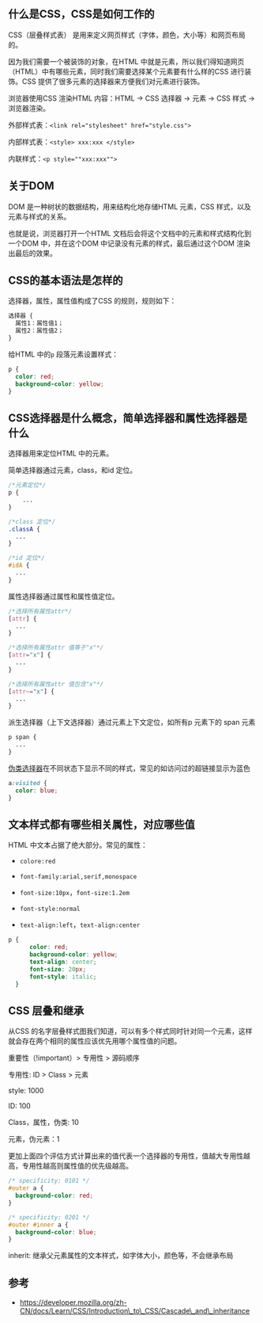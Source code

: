 ## 什么是CSS，CSS是如何工作的

CSS（层叠样式表） 是用来定义网页样式（字体，颜色，大小等）和网页布局的。

因为我们需要一个被装饰的对象，在HTML 中就是元素，所以我们得知道网页（HTML）中有哪些元素，同时我们需要选择某个元素要有什么样的CSS 进行装饰。CSS 提供了很多元素的选择器来方便我们对元素进行装饰。

浏览器使用CSS 渲染HTML 内容：HTML -> CSS 选择器 -> 元素 -> CSS 样式 -> 浏览器渲染。

外部样式表：`<link rel="stylesheet" href="style.css">`

内部样式表：`<style> xxx:xxx </style>`

内联样式：`<p style=""xxx:xxx"">`



## 关于DOM

DOM 是一种树状的数据结构，用来结构化地存储HTML 元素，CSS 样式，以及元素与样式的关系。

也就是说，浏览器打开一个HTML 文档后会将这个文档中的元素和样式结构化到一个DOM 中，并在这个DOM 中记录没有元素的样式，最后通过这个DOM 渲染出最后的效果。



## CSS的基本语法是怎样的

选择器，属性，属性值构成了CSS 的规则，规则如下：

```css
选择器 {
  属性1：属性值1；
  属性2：属性值2；
}
```

给HTML 中的`p` 段落元素设置样式：

```css
p {
  color: red;
  background-color: yellow;
}
```



## CSS选择器是什么概念，简单选择器和属性选择器是什么

选择器用来定位HTML 中的元素。

简单选择器通过元素，class，和id 定位。

```css
/*元素定位*/
p {
    ...
}

/*class 定位*/
.classA {
  ...
}

/*id 定位*/
#idA {
  ...
}
```

属性选择器通过属性和属性值定位。

```css
/*选择所有属性attr*/
[attr] {
  ...
}

/*选择所有属性attr 值等于"x"*/
[attr="x"] {
  ...
}

/*选择所有属性attr 值包含"x"*/
[attr~="x"] {
  ...
}
```

派生选择器（上下文选择器）通过元素上下文定位，如所有p 元素下的 span 元素

```css
p span {
  ...
}
```

[伪类选择器](https://developer.mozilla.org/zh-CN/docs/Learn/CSS/Introduction\_to\_CSS/Pseudo-classes\_and\_pseudo-elements)在不同状态下显示不同的样式，常见的如访问过的超链接显示为蓝色

```css
a:visited {
  color: blue;
}
```



## 文本样式都有哪些相关属性，对应哪些值

HTML 中文本占据了绝大部分。常见的属性：

- `colore:red`

- `font-family:arial,serif,monospace`

- `font-size:10px`，`font-size:1.2em`

- `font-style:normal`

- `text-align:left`，`text-align:center`

```css
p {
      color: red;
      background-color: yellow;
      text-align: center;
      font-size: 20px;
      font-style: italic;
  }
```



## CSS 层叠和继承

从CSS 的名字层叠样式图我们知道，可以有多个样式同时针对同一个元素，这样就会存在两个相同的属性应该优先用哪个属性值的问题。

重要性（!important）> 专用性 > 源码顺序

专用性: ID > Class > 元素

style: 1000

ID: 100

Class，属性，伪类: 10

元素，伪元素：1

更加上面四个评估方式计算出来的值代表一个选择器的专用性，值越大专用性越高，专用性越高则属性值的优先级越高。

```css
/* specificity: 0101 */
#outer a {
  background-color: red;
}

/* specificity: 0201 */
#outer #inner a {
  background-color: blue;
}
```

inherit: 继承父元素属性的文本样式，如字体大小，颜色等，不会继承布局





## 参考

- https://developer.mozilla.org/zh-CN/docs/Learn/CSS/Introduction\_to\_CSS/Cascade\_and\_inheritance
